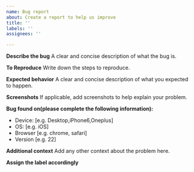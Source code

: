 ```yaml
---
name: Bug report
about: Create a report to help us improve
title: ''
labels: ''
assignees: ''

---
```


**Describe the bug**
A clear and concise description of what the bug is.

**To Reproduce**
Write down the steps to reproduce.

**Expected behavior**
A clear and concise description of what you expected to happen.

**Screenshots**
If applicable, add screenshots to help explain your problem.

**Bug found on(please complete the following information):**
 - Device: [e.g. Desktop,iPhone6,Oneplus]
 - OS: [e.g. iOS]
 - Browser [e.g. chrome, safari]
 - Version [e.g. 22]

**Additional context**
Add any other context about the problem here.

**Assign the label accordingly**
